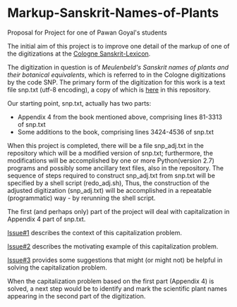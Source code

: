 # Markup-Sanskrit-Names-of-Plants
Proposal for Project for one of Pawan Goyal's students

The initial aim of this project is to improve one detail of the markup of
one of the digitizations at the [Cologne Sanskrit-Lexicon](http://www.sanskrit-lexicon.uni-koeln.de/).

The digitization in question is of *Meulenbeld's Sanskrit names of plants and their botanical equivalents*, which is referred to in the Cologne digitizations by
the code SNP.  The primary form of the digitization for this work is a text
file snp.txt (utf-8 encoding), a copy of which is [here](https://github.com/funderburkjim/Markup-Sanskrit-Names-of-Plants/blob/master/snp.txt) in this repository.

Our starting point, snp.txt, actually has two parts:
* Appendix 4 from the book mentioned above, comprising lines 81-3313 of snp.txt
* Some additions to the book, comprising lines 3424-4536 of snp.txt

When this project is completed, there will be a file snp_adj.txt in the
repository which will be a modified version of snp.txt; furthermore, the
modifications will be accomplished by one or more Python(version 2.7) programs and possibly some ancillary text files, also in the repository. The sequence of steps required to construct snp_adj.txt from snp.txt will be specified by a 
shell script (redo_adj.sh),  Thus, the construction of the adjusted digitization (snp_adj.txt) will be accomplished in a repeatable (programmatic) way - by rerunning the shell script.

  The first (and perhaps only) part of
the project will deal with capitalization in  Appendix 4 part of snp.txt.  

[Issue#1](https://github.com/funderburkjim/Markup-Sanskrit-Names-of-Plants/issues/1) describes the context of this capitalization problem.


[Issue#2](https://github.com/funderburkjim/Markup-Sanskrit-Names-of-Plants/issues/1) describes the motivating example of this capitalization problem.

[Issue#3](https://github.com/funderburkjim/Markup-Sanskrit-Names-of-Plants/issues/3) provides some suggestions that might (or might not) be helpful in solving the capitalization problem.

When the capitalization problem based on the first part (Appendix 4) is solved, a next step would be to identify and mark the scientific plant names appearing in the second part of the digitization.
